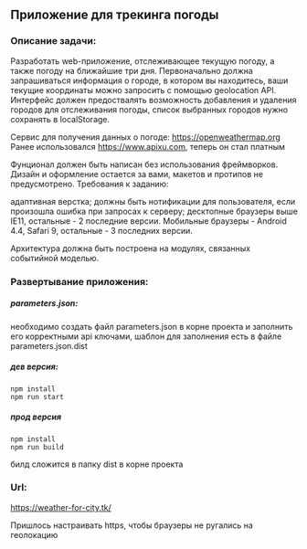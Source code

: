 ## Приложение для трекинга погоды

### Описание задачи:

Разработать web-приложение, отслеживающее текущую погоду, а также погоду на ближайшие три дня. 
Первоначально должна запрашиваться информация о городе, в котором вы находитесь, ваши текущие координаты можно запросить 
с помощью geolocation API. Интерфейс должен предоствалять возможность добавления и удаления городов для отслеживания 
погоды, список выбранных городов нужно сохранять в localStorage.  
 
Сервис для получения данных о погоде: https://openweathermap.org
Ранее использовался https://www.apixu.com, теперь он стал платным 
 
Фунционал должен быть написан без использования фреймворков. Дизайн и оформление остается за вами, макетов и протипов не
предусмотрено. Требования к заданию:
 
адаптивная верстка;
должны быть нотификации для пользователя, если произошла ошибка при запросах к серверу;
десктопные браузеры выше IE11, остальные - 2 последние версии. Мобильные браузеры - Android 4.4, Safari 9, остальные - 3 последних версии. 
 
Архитектура должна быть построена на модулях, связанных событийной моделью.

### Развертывание приложения:

##### parameters.json:
  необходимо создать файл parameters.json в корне проекта и заполнить его корректными api ключами, шаблон для заполнения есть в файле parameters.json.dist

##### дев версия:

```
npm install
npm run start
```

##### прод версия

```
npm install
npm run build
```
билд сложится в папку dist в корне проекта


### Url:
<https://weather-for-city.tk/>

Пришлось настраивать https, чтобы браузеры не ругались на геолокацию
